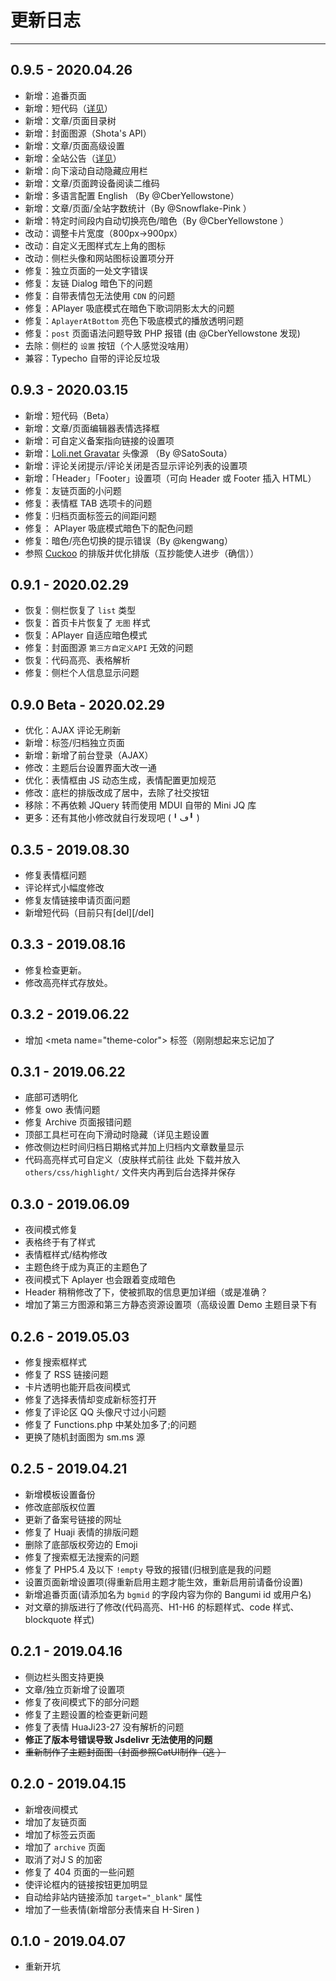 # 更新日志

------

## 0.9.5 - 2020.04.26
- 新增：追番页面
- 新增：短代码（[详见](https://castle.baka.show/docs/0.9.5/#/setting/shortcode)）
- 新增：文章/页面目录树
- 新增：封面图源（Shota's API）
- 新增：文章/页面高级设置
- 新增：全站公告（[详见](https://castle.baka.show/docs/0.9.5/#/setting/FSA)）
- 新增：向下滚动自动隐藏应用栏
- 新增：文章/页面跨设备阅读二维码
- 新增：多语言配置 English （By @CberYellowstone）
- 新增：文章/页面/全站字数统计（By @Snowflake-Pink ）
- 新增：特定时间段内自动切换亮色/暗色（By @CberYellowstone ）
- 改动：调整卡片宽度（800px→900px）
- 改动：自定义无图样式左上角的图标
- 改动：侧栏头像和网站图标设置项分开
- 修复：独立页面的一处文字错误
- 修复：友链 Dialog 暗色下的问题
- 修复：自带表情包无法使用 `CDN` 的问题
- 修复：APlayer 吸底模式在暗色下歌词阴影太大的问题
- 修复：`AplayerAtBottom` 亮色下吸底模式的播放透明问题
- 修复：`post` 页面语法问题导致 PHP 报错 (由 @CberYellowstone  发现)
- 去除：侧栏的 `设置` 按钮（个人感觉没啥用）
- 兼容：Typecho 自带的评论反垃圾

## 0.9.3 - 2020.03.15
- 新增：短代码（Beta）
- 新增：文章/页面编辑器表情选择框
- 新增：可自定义备案指向链接的设置项
- 新增：[Loli.net Gravatar](https://gravatar.loli.net/) 头像源 （By @SatoSouta）
- 新增：评论关闭提示/评论关闭是否显示评论列表的设置项
- 新增：「Header」「Footer」设置项（可向 Header 或 Footer 插入 HTML）
- 修复：友链页面的小问题
- 修复：表情框 TAB 选项卡的问题
- 修复：归档页面标签云的间距问题
- 修复： APlayer 吸底模式暗色下的配色问题
- 修复：暗色/亮色切换的提示错误（By @kengwang）
- 参照 [Cuckoo](https://github.com/bhaoo/Cuckoo) 的排版并优化排版（互抄能使人进步（确信））

## 0.9.1 - 2020.02.29
- 恢复：侧栏恢复了 `list` 类型
- 恢复：首页卡片恢复了 `无图` 样式
- 恢复：APlayer 自适应暗色模式
- 修复：封面图源 `第三方自定义API` 无效的问题
- 恢复：代码高亮、表格解析
- 修复：侧栏个人信息显示问题

## 0.9.0 Beta - 2020.02.29
- 优化：AJAX 评论无刷新
- 新增：标签/归档独立页面
- 新增：新增了前台登录（AJAX）
- 修改：主题后台设置界面大改一通
- 优化：表情框由 JS 动态生成，表情配置更加规范
- 修改：底栏的排版改成了居中，去除了社交按钮
- 移除：不再依赖 JQuery 转而使用 MDUI 自带的 Mini JQ 库
- 更多：还有其他小修改就自行发现吧 (╹ڡ╹ )

## 0.3.5 - 2019.08.30
- 修复表情框问题
- 评论样式小幅度修改
- 修复友情链接申请页面问题
- 新增短代码（目前只有[del][/del]

## 0.3.3 - 2019.08.16
- 修复检查更新。
- 修改高亮样式存放处。

## 0.3.2 - 2019.06.22
- 增加 \<meta name="theme-color"\> 标签（刚刚想起来忘记加了

## 0.3.1 - 2019.06.22
- 底部可透明化
- 修复 owo 表情问题
- 修复 Archive 页面报错问题
- 顶部工具栏可在向下滑动时隐藏（详见主题设置
- 修改侧边栏时间归档日期格式并加上归档内文章数量显示
- 代码高亮样式可自定义（皮肤样式前往 此处 下载并放入 `others/css/highlight/` 文件夹内再到后台选择并保存

## 0.3.0 - 2019.06.09
- 夜间模式修复
- 表格终于有了样式
- 表情框样式/结构修改
- 主题色终于成为真正的主题色了
- 夜间模式下 Aplayer 也会跟着变成暗色
- Header 稍稍修改了下，使被抓取的信息更加详细（或是准确？
- 增加了第三方图源和第三方静态资源设置项（高级设置 Demo 主题目录下有

## 0.2.6 - 2019.05.03
- 修复搜索框样式
- 修复了 RSS 链接问题
- 卡片透明也能开启夜间模式
- 修复了选择表情却变成新标签打开
- 修复了评论区 QQ 头像尺寸过小问题
- 修复了 Functions.php 中某处加多了;的问题
- 更换了随机封面图为 sm.ms 源

## 0.2.5 - 2019.04.21
- 新增模板设置备份
- 修改底部版权位置
- 更新了备案号链接的网址
- 修复了 Huaji 表情的排版问题
- 删除了底部版权旁边的 Emoji
- 修复了搜索框无法搜索的问题
- 修复了 PHP5.4 及以下 `!empty` 导致的报错(归根到底是我的问题
- 设置页面新增设置项(得重新启用主题才能生效，重新启用前请备份设置)
- 新增追番页面(请添加名为 `bgmid` 的字段内容为你的 Bangumi id 或用户名)
- 对文章的排版进行了修改(代码高亮、H1-H6 的标题样式、code 样式、blockquote 样式)

## 0.2.1 - 2019.04.16
- 侧边栏头图支持更换
- 文章/独立页新增了设置项
- 修复了夜间模式下的部分问题
- 修复了主题设置的检查更新问题
- 修复了表情 HuaJi23-27 没有解析的问题
- **修正了版本号错误导致 Jsdelivr 无法使用的问题**
- ~~重新制作了主题封面图（封面参照CatUI制作（逃 ）~~

## 0.2.0 - 2019.04.15
- 新增夜间模式
- 增加了友链页面
- 增加了标签云页面
- 增加了 `archive` 页面
- 取消了对J S 的加密
- 修复了 404 页面的一些问题
- 使评论框内的链接按钮更加明显
- 自动给非站内链接添加 `target="_blank"` 属性
- 增加了一些表情(新增部分表情来自 H-Siren )

## 0.1.0 - 2019.04.07
- 重新开坑